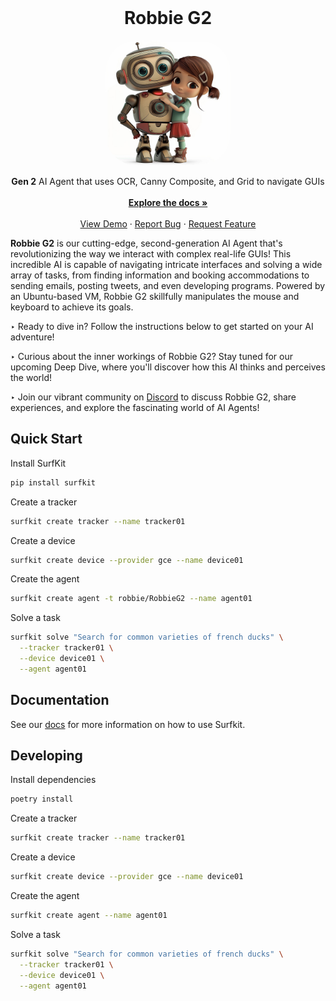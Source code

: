 <!-- PROJECT LOGO -->
<br />
<p align="center">
  <h1 align="center">Robbie G2</h1>
    <p align="center">
    <img src="images/robbie.jpg" alt="Robbie G2 Logo" width="200" style="border-radius: 50px;">
    </p>
    <p align="center">
    <strong>Gen 2</strong> AI Agent that uses OCR, Canny Composite, and Grid to navigate GUIs
    <br />
    <br />
    <a href="https://docs.hub.agentsea.ai/introduction"><strong>Explore the docs »</strong></a>
    <br />
    <br />
    <a href="https://github.com/agentsea/robbie-g2">View Demo</a>
    ·
    <a href="https://github.com/agentsea/robbie-g2/issues">Report Bug</a>
    ·
    <a href="https://github.com/agentsea/robbie-g2/issues">Request Feature</a>
  </p>
</p>

**Robbie G2** is our cutting-edge, second-generation AI Agent that's revolutionizing the way we interact with complex real-life GUIs! This incredible AI is capable of navigating intricate interfaces and solving a wide array of tasks, from finding information and booking accommodations to sending emails, posting tweets, and even developing programs. Powered by an Ubuntu-based VM, Robbie G2 skillfully manipulates the mouse and keyboard to achieve its goals.

‣ Ready to dive in? Follow the instructions below to get started on your AI adventure!

‣ Curious about the inner workings of Robbie G2? Stay tuned for our upcoming Deep Dive, where you'll discover how this AI thinks and perceives the world!

‣ Join our vibrant community on [Discord](https://discord.gg/hhaq7XYPS6) to discuss Robbie G2, share experiences, and explore the fascinating world of AI Agents!

## Quick Start

Install SurfKit

```sh
pip install surfkit
```

Create a tracker

```sh
surfkit create tracker --name tracker01
```

Create a device

```sh
surfkit create device --provider gce --name device01
```

Create the agent

```sh
surfkit create agent -t robbie/RobbieG2 --name agent01
```

Solve a task

```sh
surfkit solve "Search for common varieties of french ducks" \
  --tracker tracker01 \
  --device device01 \
  --agent agent01
```

## Documentation

See our [docs](https://docs.hub.agentsea.ai) for more information on how to use Surfkit.

## Developing

Install dependencies

```sh
poetry install
```

Create a tracker

```sh
surfkit create tracker --name tracker01
```

Create a device

```sh
surfkit create device --provider gce --name device01
```

Create the agent

```sh
surfkit create agent --name agent01
```

Solve a task

```sh
surfkit solve "Search for common varieties of french ducks" \
  --tracker tracker01 \
  --device device01 \
  --agent agent01
```
